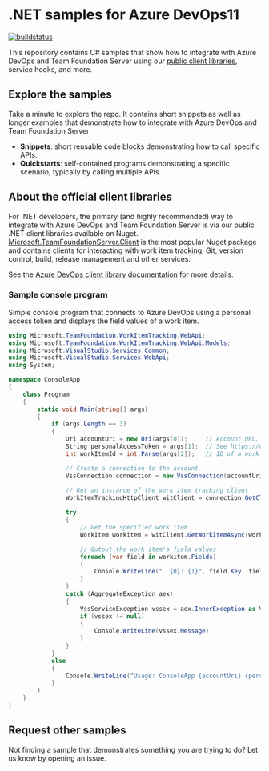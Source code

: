# .NET samples for Azure DevOps11

[![buildstatus](https://dev.azure.com/mseng/_apis/public/build/definitions/b924d696-3eae-4116-8443-9a18392d8544/5045/badge)](https://dev.azure.com/mseng/AzureDevOps/Open%20ALM/_build/index?context=mine&path=%5C&definitionId=5045&_a=completed)

This repository contains C# samples that show how to integrate with Azure DevOps and Team Foundation Server using our [public client libraries](https://www.nuget.org/profiles/nugetvss), service hooks, and more.

## Explore the samples

Take a minute to explore the repo. It contains short snippets as well as longer examples that demonstrate how to integrate with Azure DevOps and Team Foundation Server

* **Snippets**: short reusable code blocks demonstrating how to call specific APIs.
* **Quickstarts**: self-contained programs demonstrating a specific scenario, typically by calling multiple APIs.

## About the official client libraries

For .NET developers, the primary (and highly recommended) way to integrate with Azure DevOps and Team Foundation Server is via our public .NET client libraries available on Nuget. [Microsoft.TeamFoundationServer.Client](https://www.nuget.org/packages/Microsoft.TeamFoundationServer.Client) is the most popular Nuget package and contains clients for interacting with work item tracking, Git, version control, build, release management and other services.

See the [Azure DevOps client library documentation](https://docs.microsoft.com/en-us/azure/devops/integrate/concepts/dotnet-client-libraries?view=vsts) for more details.

### Sample console program

Simple console program that connects to Azure DevOps using a personal access token and displays the field values of a work item.

```cs
using Microsoft.TeamFoundation.WorkItemTracking.WebApi;
using Microsoft.TeamFoundation.WorkItemTracking.WebApi.Models;
using Microsoft.VisualStudio.Services.Common;
using Microsoft.VisualStudio.Services.WebApi;
using System;

namespace ConsoleApp
{
    class Program
    {
        static void Main(string[] args)
        {
            if (args.Length == 3)
            {
                Uri accountUri = new Uri(args[0]);     // Account URL, for example: https://fabrikam.visualstudio.com                
                String personalAccessToken = args[1];  // See https://docs.microsoft.com/en-us/azure/devops/integrate/get-started/authentication/pats?view=vsts              
                int workItemId = int.Parse(args[2]);   // ID of a work item, for example: 12

                // Create a connection to the account
                VssConnection connection = new VssConnection(accountUri, new VssBasicCredential(string.Empty, personalAccessToken));
                
                // Get an instance of the work item tracking client
                WorkItemTrackingHttpClient witClient = connection.GetClient<WorkItemTrackingHttpClient>();

                try
                {
                    // Get the specified work item
                    WorkItem workitem = witClient.GetWorkItemAsync(workItemId).Result;

                    // Output the work item's field values
                    foreach (var field in workitem.Fields)
                    {
                        Console.WriteLine("  {0}: {1}", field.Key, field.Value);
                    }
                }
                catch (AggregateException aex)
                {
                    VssServiceException vssex = aex.InnerException as VssServiceException;
                    if (vssex != null)
                    {
                        Console.WriteLine(vssex.Message);
                    }
                }
            }
            else
            {
                Console.WriteLine("Usage: ConsoleApp {accountUri} {personalAccessToken} {workItemId}");
            }
        }
    }
}
```

## Request other samples

Not finding a sample that demonstrates something you are trying to do? Let us know by opening an issue.


